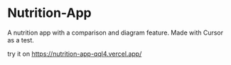 # Nutrition-App
A nutrition app with a comparison and diagram feature. Made with Cursor as a test. 

try it on https://nutrition-app-qql4.vercel.app/
